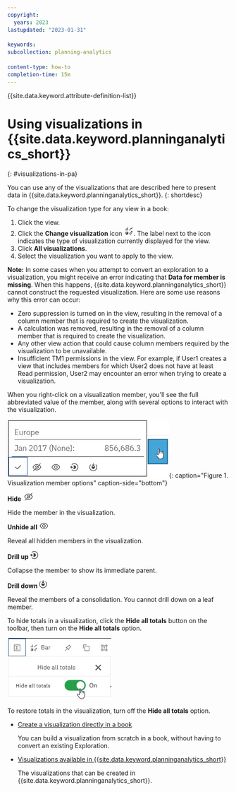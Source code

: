 ```yaml
---
copyright:
  years: 2023
lastupdated: "2023-01-31"

keywords:
subcollection: planning-analytics

content-type: how-to
completion-time: 15m
---
```


{{site.data.keyword.attribute-definition-list}}

# Using visualizations in {{site.data.keyword.planninganalytics_short}}
{: #visualizations-in-pa}

You can use any of the visualizations that are described here to present data in {{site.data.keyword.planninganalytics_short}}.
{: shortdesc}

To change the visualization type for any view in a book:

1. Click the view.
1. Click the **Change visualization** icon ![Change visualization icon](images/paw_visualization_carbon.jpg "Change visualization icon"). The label next to the icon indicates the type of visualization currently displayed for the view.
1. Click **All visualizations**.
1. Select the visualization you want to apply to the view.

**Note:** In some cases when you attempt to convert an exploration to a visualization, you might receive an error indicating that **Data for member is missing**. When this happens, {{site.data.keyword.planninganalytics_short}} cannot construct the requested visualization.
Here are some use reasons why this error can occur:

- Zero suppression is turned on in the view, resulting in the removal of a column member that is required to create the visualization.
- A calculation was removed, resulting in the removal of a column member that is required to create the visualization.
- Any other view action that could cause column members required by the visualization to be unavailable.
- Insufficient TM1 permissions in the view. For example, if User1 creates a view that includes members for which User2 does not have at least Read permission, User2 may encounter an error when trying to create a visualization.

When you right-click on a visualization member, you'll see the full abbreviated value of the member, along with several options to interact with the visualization.

![A screenshot of the visual member options displayed when you right-click on a member](images/paw_visualization_member_options.jpg "Visualization member options"){: caption="Figure 1. Visualization member options" caption-side="bottom"}

**Hide** ![Hide icon](images/paw_visualization_hide.jpg "Hide icon")

  Hide the member in the visualization.

**Unhide all** ![Unhide icon](images/paw_visualization_unhide_all.jpg "Unhide icon")

  Reveal all hidden members in the visualization.

**Drill up** ![Drill up icon](images/paw_visualization_drill_up.jpg "Drill up icon")

  Collapse the member to show its immediate parent.

**Drill down** ![Drill down icon](images/paw_visualization_drill_down.jpg "Drill down icon")

  Reveal the members of a consolidation. You cannot drill down on a leaf member.

To hide totals in a visualization, click the **Hide all totals** button on the toolbar, then turn on the **Hide all totals** option.

![Hide all totals option icon](images/paw_nfg_hide_totals.jpg "Hide all totals option")

To restore totals in the visualization, turn off the **Hide all totals** option.

- [Create a visualization directly in a book](https://www.ibm.com/docs/planning-analytics/2.0.0?topic=workspace-create-visualization-directly-in-book)

  You can build a visualization from scratch in a book, without having to convert an existing Exploration.

- [Visualizations available in {{site.data.keyword.planninganalytics_short}}](https://www.ibm.com/docs/planning-analytics/2.0.0?topic=workspace-visualizations-available-in-planning-analytics)

  The visualizations that can be created in {{site.data.keyword.planninganalytics_short}}.
